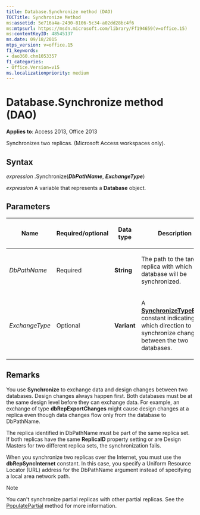 ```yaml
---
title: Database.Synchronize method (DAO)
TOCTitle: Synchronize Method
ms:assetid: 5e716a4a-2430-8106-5c34-a02dd28bc4f6
ms:mtpsurl: https://msdn.microsoft.com/library/Ff194659(v=office.15)
ms:contentKeyID: 48545137
ms.date: 09/18/2015
mtps_version: v=office.15
f1_keywords:
- dao360.chm1053357
f1_categories:
- Office.Version=v15
ms.localizationpriority: medium
---
```


# Database.Synchronize method (DAO)


**Applies to**: Access 2013, Office 2013

Synchronizes two replicas. (Microsoft Access workspaces only).

## Syntax

*expression* .Synchronize(***DbPathName***, ***ExchangeType***)

*expression* A variable that represents a **Database** object.

## Parameters

<table>
<colgroup>
<col style="width: 25%" />
<col style="width: 25%" />
<col style="width: 25%" />
<col style="width: 25%" />
</colgroup>
<thead>
<tr class="header">
<th><p>Name</p></th>
<th><p>Required/optional</p></th>
<th><p>Data type</p></th>
<th><p>Description</p></th>
</tr>
</thead>
<tbody>
<tr class="odd">
<td><p><em>DbPathName</em></p></td>
<td><p>Required</p></td>
<td><p><strong>String</strong></p></td>
<td><p>The path to the target replica with which database will be synchronized.</p></td>
</tr>
<tr class="even">
<td><p><em>ExchangeType</em></p></td>
<td><p>Optional</p></td>
<td><p><strong>Variant</strong></p></td>
<td><p>A <strong><a href="synchronizetypeenum-enumeration-dao.md">SynchronizeTypeEnum</a></strong> constant indicating which direction to synchronize changes between the two databases.</p></td>
</tr>
</tbody>
</table>


## Remarks

You use **Synchronize** to exchange data and design changes between two databases. Design changes always happen first. Both databases must be at the same design level before they can exchange data. For example, an exchange of type **dbRepExportChanges** might cause design changes at a replica even though data changes flow only from the database to DbPathName.

The replica identified in DbPathName must be part of the same replica set. If both replicas have the same **ReplicaID** property setting or are Design Masters for two different replica sets, the synchronization fails.

When you synchronize two replicas over the Internet, you must use the **dbRepSyncInternet** constant. In this case, you specify a Uniform Resource Locator (URL) address for the DbPathName argument instead of specifying a local area network path.


> [!NOTE]
> You can't synchronize partial replicas with other partial replicas. See the [PopulatePartial](database-populatepartial-method-dao.md) method for more information.


